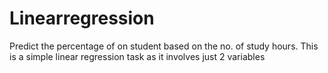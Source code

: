 # Linearregression
Predict the percentage of on student based on the no. of study hours. This is a simple linear regression task as it involves just 2 variables 
